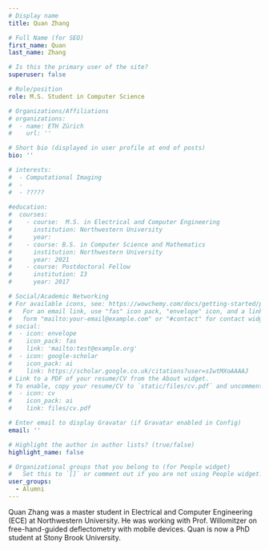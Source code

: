 ```yaml
---
# Display name
title: Quan Zhang

# Full Name (for SEO)
first_name: Quan
last_name: Zhang

# Is this the primary user of the site?
superuser: false

# Role/position
role: M.S. Student in Computer Science

# Organizations/Affiliations
# organizations:
#  - name: ETH Zürich
#    url: ''

# Short bio (displayed in user profile at end of posts)
bio: ''

# interests:
#  - Computational Imaging
#  - 
#  - ????? 
  
#education:
#  courses:
#    - course:  M.S. in Electrical and Computer Engineering
#      institution: Northwestern University
#      year: 
#    - course: B.S. in Computer Science and Mathematics
#      institution: Northwestern University
#      year: 2021
#    - course: Postdoctoral Fellow
#      institution: I3
#      year: 2017

# Social/Academic Networking
# For available icons, see: https://wowchemy.com/docs/getting-started/page-builder/#icons
#   For an email link, use "fas" icon pack, "envelope" icon, and a link in the
#   form "mailto:your-email@example.com" or "#contact" for contact widget.
# social:
#  - icon: envelope
#    icon_pack: fas
#    link: 'mailto:test@example.org'
#  - icon: google-scholar
#    icon_pack: ai
#    link: https://scholar.google.co.uk/citations?user=sIwtMXoAAAAJ
# Link to a PDF of your resume/CV from the About widget.
# To enable, copy your resume/CV to `static/files/cv.pdf` and uncomment the lines below.
#  - icon: cv
#    icon_pack: ai
#    link: files/cv.pdf

# Enter email to display Gravatar (if Gravatar enabled in Config)
email: ''

# Highlight the author in author lists? (true/false)
highlight_name: false

# Organizational groups that you belong to (for People widget)
#   Set this to `[]` or comment out if you are not using People widget.
user_groups:
  - Alumni
---
```


  Quan Zhang was a master student in Electrical and Computer Engineering (ECE) at Northwestern University. He was working with Prof. Willomitzer on free-hand-guided deflectometry with mobile devices. Quan is now a PhD student at Stony Brook University.


